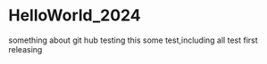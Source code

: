 # HelloWorld_2024
something about git hub testing
this some test,including all test
first releasing

